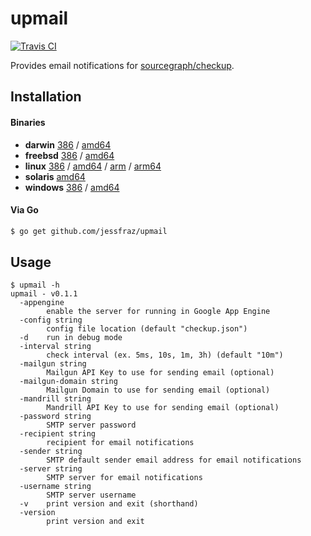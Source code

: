 # upmail

[![Travis CI](https://travis-ci.org/jessfraz/upmail.svg?branch=master)](https://travis-ci.org/jessfraz/upmail)

Provides email notifications for [sourcegraph/checkup](https://github.com/sourcegraph/checkup).

## Installation

#### Binaries

- **darwin** [386](https://github.com/jessfraz/upmail/releases/download/v0.1.1/upmail-darwin-386) / [amd64](https://github.com/jessfraz/upmail/releases/download/v0.1.1/upmail-darwin-amd64)
- **freebsd** [386](https://github.com/jessfraz/upmail/releases/download/v0.1.1/upmail-freebsd-386) / [amd64](https://github.com/jessfraz/upmail/releases/download/v0.1.1/upmail-freebsd-amd64)
- **linux** [386](https://github.com/jessfraz/upmail/releases/download/v0.1.1/upmail-linux-386) / [amd64](https://github.com/jessfraz/upmail/releases/download/v0.1.1/upmail-linux-amd64) / [arm](https://github.com/jessfraz/upmail/releases/download/v0.1.1/upmail-linux-arm) / [arm64](https://github.com/jessfraz/upmail/releases/download/v0.1.1/upmail-linux-arm64)
- **solaris** [amd64](https://github.com/jessfraz/upmail/releases/download/v0.1.1/upmail-solaris-amd64)
- **windows** [386](https://github.com/jessfraz/upmail/releases/download/v0.1.1/upmail-windows-386) / [amd64](https://github.com/jessfraz/upmail/releases/download/v0.1.1/upmail-windows-amd64)

#### Via Go

```bash
$ go get github.com/jessfraz/upmail
```

## Usage

```console
$ upmail -h
upmail - v0.1.1
  -appengine
    	enable the server for running in Google App Engine
  -config string
    	config file location (default "checkup.json")
  -d	run in debug mode
  -interval string
    	check interval (ex. 5ms, 10s, 1m, 3h) (default "10m")
  -mailgun string
    	Mailgun API Key to use for sending email (optional)
  -mailgun-domain string
    	Mailgun Domain to use for sending email (optional)
  -mandrill string
    	Mandrill API Key to use for sending email (optional)
  -password string
    	SMTP server password
  -recipient string
    	recipient for email notifications
  -sender string
    	SMTP default sender email address for email notifications
  -server string
    	SMTP server for email notifications
  -username string
    	SMTP server username
  -v	print version and exit (shorthand)
  -version
    	print version and exit
```
